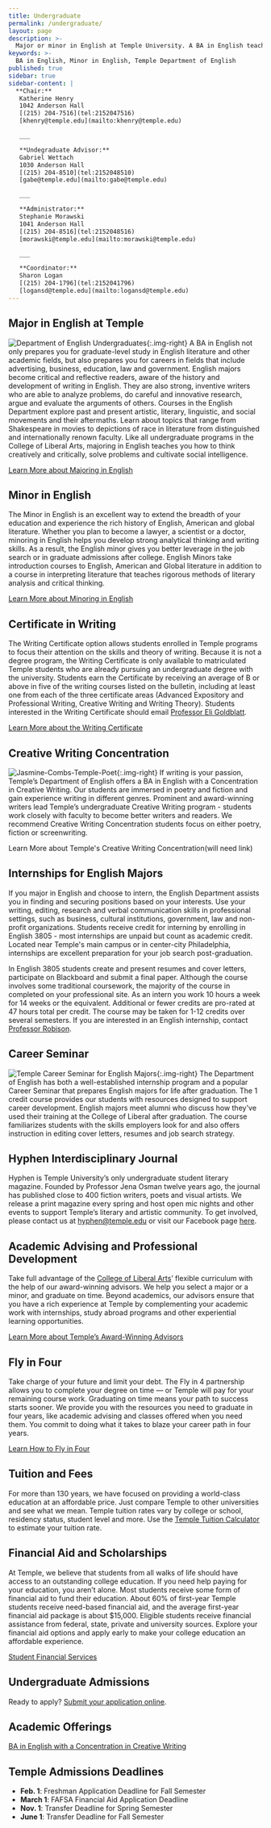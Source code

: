 ```yaml
---
title: Undergraduate
permalink: /undergraduate/
layout: page
description: >-
  Major or minor in English at Temple University. A BA in English teaches you how to think creatively, solve problems and write clearly.  
keywords: >-
  BA in English, Minor in English, Temple Department of English
published: true
sidebar: true
sidebar-content: |
  **Chair:**  
   Katherine Henry  
   1042 Anderson Hall  
   [(215) 204-7516](tel:2152047516)  
   [khenry@temple.edu](mailto:khenry@temple.edu)  

   ___

   **Undegraduate Advisor:**  
   Gabriel Wettach  
   1030 Anderson Hall  
   [(215) 204-8510](tel:2152048510)  
   [gabe@temple.edu](mailto:gabe@temple.edu)  

   ___

   **Administrator:**  
   Stephanie Morawski  
   1041 Anderson Hall   
   [(215) 204-8516](tel:2152048516)  
   [morawski@temple.edu](mailto:morawski@temple.edu)  

   ___

   **Coordinator:**  
   Sharon Logan      
   [(215) 204-1796](tel:2152041796)   
   [logansd@temple.edu](mailto:logansd@temple.edu)
---
```

## Major in English at Temple
![Department of English Undergraduates]({{site.baseurl}}/media/temple-undergrad-english.jpg){:.img-right}
A BA in English not only prepares you for graduate-level study in English literature and other academic fields, but also prepares you for careers in fields that include advertising, business, education, law and government. English majors become critical and reflective readers, aware of the history and development of writing in English. They are also strong, inventive writers who are able to analyze problems, do careful and innovative research, argue and evaluate the arguments of others. Courses in the English Department explore past and present artistic, literary, linguistic, and social movements and their aftermaths. Learn about topics that range from Shakespeare in movies to depictions of race in literature from distinguished and internationally renown faculty. Like all undergraduate programs in the College of Liberal Arts, majoring in English teaches you how to think creatively and critically, solve problems and cultivate social intelligence.

[Learn More about Majoring in English](http://bulletin.temple.edu/undergraduate/liberal-arts/english/ba-english/)

## Minor in English
The Minor in English is an excellent way to extend the breadth of your education and experience the rich history of English, American and global literature. Whether you plan to become a lawyer, a scientist or a doctor, minoring in English helps you develop strong analytical thinking and writing skills. As a result, the English minor gives you better leverage in the job search or in graduate admissions after college. English Minors take introduction courses to English, American and Global literature in addition to a course in interpreting literature that teaches rigorous methods of literary analysis and critical thinking.

[Learn More about Minoring in English](http://bulletin.temple.edu/undergraduate/liberal-arts/english/minor-english/)

## Certificate in Writing
The Writing Certificate option allows students enrolled in Temple programs to focus their attention on the skills and theory of writing. Because it is not a degree program, the Writing Certificate is only available to matriculated Temple students who are already pursuing an undergraduate degree with the university. Students earn the Certificate by receiving an average of B or above in five of the writing courses listed on the bulletin, including at least one from each of the three certificate areas (Advanced Expository and Professional Writing, Creative Writing and Writing Theory). Students interested in the Writing Certificate should email [Professor Eli Goldblatt](mailto:eligold@temple.edu).

[Learn More about the Writing Certificate](http://bulletin.temple.edu/undergraduate/liberal-arts/english/certificate-writing/)

## Creative Writing Concentration
![Jasmine-Combs-Temple-Poet]({{site.baseurl}}/media/jasmine-combs-temple-poet.jpg){:.img-right}
If writing is your passion, Temple’s Department of English offers a BA in English with a Concentration in Creative Writing. Our students are immersed in poetry and fiction and gain experience writing in different genres. Prominent and award-winning writers lead Temple’s undergraduate Creative Writing program - students work closely with faculty to become better writers and readers. We recommend Creative Writing Concentration students focus on either poetry, fiction or screenwriting.

Learn More about Temple's Creative Writing Concentration(will need link)

## Internships for English Majors
If you major in English and choose to intern, the English Department assists you in finding and securing positions based on your interests. Use your writing, editing, research and verbal communication skills in professional settings, such as business, cultural institutions, government, law and non-profit organizations. Students receive credit for interning by enrolling in English 3805 - most internships are unpaid but count as academic credit. Located near Temple's main campus or in center-city Philadelphia, internships are excellent preparation for your job search post-graduation. 

In English 3805 students create and present resumes and cover letters, participate on Blackboard and submit a final paper. Although the course involves some traditional coursework, the majority of the course in completed on your professional site. As an intern you work 10 hours a week for 14 weeks or the equivalent. Additional or fewer credits are pro-rated at 47 hours total per credit. The course may be taken for 1-12 credits over several semesters. If you are interested in an English internship, contact [Professor Robison](mailto:prob@temple.edu). 

## Career Seminar
![Temple Career Seminar for English Majors]({{site.baseurl}}/media/career-seminar.jpg){:.img-right}
The Department of English has both a well-established internship program and a popular Career Seminar that prepares English majors for life after graduation. The 1 credit course provides our students with resources designed to support career development. English majors meet alumni who discuss how they've used their training at the College of Liberal after graduation. The course familiarizes students with the skills employers look for and also offers instruction in editing cover letters, resumes and job search strategy.

## Hyphen Interdisciplinary Journal
Hyphen is Temple University’s only undergraduate student literary magazine. Founded by Professor Jena Osman twelve years ago, the journal has published close to 400 fiction writers, poets and visual artists. We release a print magazine every spring and  host open mic nights and other events to support Temple’s literary and artistic community. To get involved, please contact us at [hyphen@temple.edu](mailto:hyphen@temple.edu) or visit our Facebook page [here](https://www.facebook.com/HyphenLit).

## Academic Advising and Professional Development
Take full advantage of the [College of Liberal Arts](https://liberalarts.temple.edu/)’ flexible curriculum with the help of our award-winning advisors. We help you select a major or a minor, and graduate on time. Beyond academics, our advisors ensure that you have a rich experience at Temple by complementing your academic work with internships, study abroad programs and other experiential learning opportunities.

[Learn More about Temple’s Award-Winning Advisors](https://liberalarts.temple.edu/advising)

## Fly in Four
Take charge of your future and limit your debt. The Fly in 4 partnership allows you to complete your degree on time — or Temple will pay for your remaining course work. Graduating on time means your path to success starts sooner. We provide you with the resources you need to graduate in four years, like academic advising and classes offered when you need them. You commit to doing what it takes to blaze your career path in four years.

[Learn How to Fly in Four](http://fly.temple.edu/)

## Tuition and Fees
For more than 130 years, we have focused on providing a world-class education at an affordable price. Just compare Temple to other universities and see what we mean. Temple tuition rates vary by college or school, residency status, student level and more. Use the [Temple Tuition Calculator](https://bursar.temple.edu/tuition-and-fees/tuition-rates) to estimate your tuition rate.

## Financial Aid and Scholarships
At Temple, we believe that students from all walks of life should have access to an outstanding college education. If you need help paying for your education, you aren’t alone. Most students receive some form of financial aid to fund their education. About 60% of first-year Temple students receive need-based financial aid, and the average first-year financial aid package is about $15,000. Eligible students receive financial assistance from federal, state, private and university sources. Explore your financial aid options and apply early to make your college education an affordable experience.

[Student Financial Services](https://sfs.temple.edu/financial-aid-types)

## Undergraduate Admissions
Ready to apply? [Submit your application online](http://admissions.temple.edu/apply).

## Academic Offerings
[BA in English with a Concentration in Creative Writing](http://bulletin.temple.edu/undergraduate/liberal-arts/english/ba-english-creative-writing/#text)

## Temple Admissions Deadlines
- **Feb. 1**: Freshman Application Deadline for Fall Semester
- **March 1**: FAFSA Financial Aid Application Deadline
- **Nov. 1**: Transfer Deadline for Spring Semester
- **June 1**: Transfer Deadline for Fall Semester
